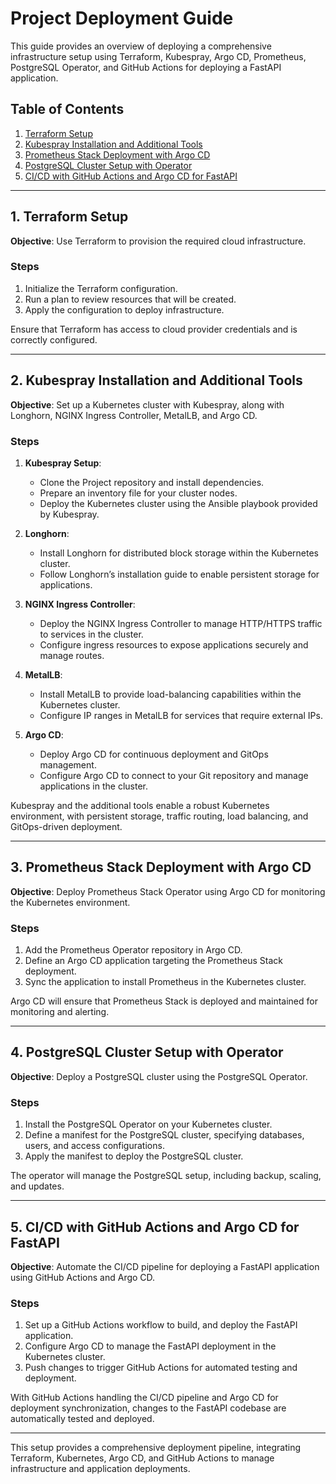 # Project Deployment Guide

This guide provides an overview of deploying a comprehensive infrastructure setup using Terraform, Kubespray, Argo CD, Prometheus, PostgreSQL Operator, and GitHub Actions for deploying a FastAPI application.

## Table of Contents
1. [Terraform Setup](#1-terraform-setup)
2. [Kubespray Installation and Additional Tools](#2-kubespray-installation-and-additional-tools)
3. [Prometheus Stack Deployment with Argo CD](#3-prometheus-stack-deployment-with-argo-cd)
4. [PostgreSQL Cluster Setup with Operator](#4-postgresql-cluster-setup-with-operator)
5. [CI/CD with GitHub Actions and Argo CD for FastAPI](#5-cicd-with-github-actions-and-argo-cd-for-fastapi)

---

## 1. Terraform Setup

**Objective**: Use Terraform to provision the required cloud infrastructure.

### Steps
1. Initialize the Terraform configuration.
2. Run a plan to review resources that will be created.
3. Apply the configuration to deploy infrastructure.

Ensure that Terraform has access to cloud provider credentials and is correctly configured.

---

## 2. Kubespray Installation and Additional Tools

**Objective**: Set up a Kubernetes cluster with Kubespray, along with Longhorn, NGINX Ingress Controller, MetalLB, and Argo CD.

### Steps
1. **Kubespray Setup**:
   - Clone the Project repository and install dependencies.
   - Prepare an inventory file for your cluster nodes.
   - Deploy the Kubernetes cluster using the Ansible playbook provided by Kubespray.

2. **Longhorn**:
   - Install Longhorn for distributed block storage within the Kubernetes cluster.
   - Follow Longhorn’s installation guide to enable persistent storage for applications.

3. **NGINX Ingress Controller**:
   - Deploy the NGINX Ingress Controller to manage HTTP/HTTPS traffic to services in the cluster.
   - Configure ingress resources to expose applications securely and manage routes.

4. **MetalLB**:
   - Install MetalLB to provide load-balancing capabilities within the Kubernetes cluster.
   - Configure IP ranges in MetalLB for services that require external IPs.

5. **Argo CD**:
   - Deploy Argo CD for continuous deployment and GitOps management.
   - Configure Argo CD to connect to your Git repository and manage applications in the cluster.

Kubespray and the additional tools enable a robust Kubernetes environment, with persistent storage, traffic routing, load balancing, and GitOps-driven deployment.

---

## 3. Prometheus Stack Deployment with Argo CD

**Objective**: Deploy Prometheus Stack Operator using Argo CD for monitoring the Kubernetes environment.

### Steps
1. Add the Prometheus Operator repository in Argo CD.
2. Define an Argo CD application targeting the Prometheus Stack deployment.
3. Sync the application to install Prometheus in the Kubernetes cluster.

Argo CD will ensure that Prometheus Stack is deployed and maintained for monitoring and alerting.

---

## 4. PostgreSQL Cluster Setup with Operator

**Objective**: Deploy a PostgreSQL cluster using the PostgreSQL Operator.

### Steps
1. Install the PostgreSQL Operator on your Kubernetes cluster.
2. Define a manifest for the PostgreSQL cluster, specifying databases, users, and access configurations.
3. Apply the manifest to deploy the PostgreSQL cluster.

The operator will manage the PostgreSQL setup, including backup, scaling, and updates.

---

## 5. CI/CD with GitHub Actions and Argo CD for FastAPI

**Objective**: Automate the CI/CD pipeline for deploying a FastAPI application using GitHub Actions and Argo CD.

### Steps
1. Set up a GitHub Actions workflow to build, and deploy the FastAPI application.
2. Configure Argo CD to manage the FastAPI deployment in the Kubernetes cluster.
3. Push changes to trigger GitHub Actions for automated testing and deployment.

With GitHub Actions handling the CI/CD pipeline and Argo CD for deployment synchronization, changes to the FastAPI codebase are automatically tested and deployed.

---

This setup provides a comprehensive deployment pipeline, integrating Terraform, Kubernetes, Argo CD, and GitHub Actions to manage infrastructure and application deployments.
